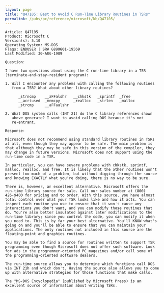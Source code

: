 ```yaml
---
layout: page
title: "Q47105: Best to Avoid C Run-Time Library Routines in TSRs"
permalink: /pubs/pc/reference/microsoft/kb/Q47105/
---
```


	Article: Q47105
	Product: Microsoft C
	Version(s): 5.10
	Operating System: MS-DOS
	Flags: ENDUSER | SR# G890601-19569
	Last Modified: 30-AUG-1989
	
	Question:
	
	I have two questions about using the C run-time library in a TSR
	(terminate-and-stay-resident program):
	
	1. Will I encounter any problems with calling the following routines
	   from a TSR? What about other library routines?
	
	      _strncmp    __aFFalshr   __chkstk   _sprintf  _free
	      __acrtused  _memcpy      _realloc   _strlen   _malloc
	      _strcmp     __aFFaulshr
	
	2. What DOS system calls (INT 21) do the C library references shown
	   above generate? I want to avoid calling DOS because it's not
	   re-entrant.
	
	Response:
	
	Microsoft does not recommend using standard library routines in TSRs
	at all, even though they may appear to be safe. The main problem is
	that although they may be safe in this version of the compiler, they
	may change in future versions. Microsoft does not support using the
	run-time code in a TSR.
	
	In particular, you can have severe problems with chkstk, sprintf,
	malloc, realloc, and free. It is likely that the other routines won't
	present too much of a problem, but without digging through the source
	and knowing EXACTLY what you're doing, there is no way to be sure.
	
	There is, however, an excellent alternative. Microsoft offers the
	run-time library source for sale. Call our sales number at (800)
	426-9400 for pricing and to order. With this source, you have almost
	total control over what your TSR looks like and how it acts. You can
	inspect each routine you use to ensure that it won't cause any
	interactions you don't want, and you can modify those routines that
	do. You're also better insulated against later modifications to the
	run-time library; since you control the code, you can modify it when
	you need to. This is by far your best alternative. You'll KNOW what's
	going on and you'll be able to ensure that you can maintain your
	applications. The only routines not included in this source are the
	floating-point and graphics routines.
	
	You may be able to find a source for routines written to support TSR
	programming even though Microsoft does not offer such software. Look
	for ads in the programmer-oriented PC magazines and/or call some of
	the programming-oriented software dealers.
	
	The run-time source allows you to determine which functions call DOS
	via INT 21h and which don't. Having the source also allows you to come
	up with alternative strategies for those functions that make calls.
	
	The "MS-DOS Encyclopedia" (published by Microsoft Press) is an
	excellent source of information about writing TSRs.
